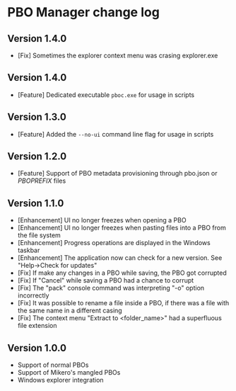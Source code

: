 # PBO Manager change log

## Version 1.4.0
 - [Fix] Sometimes the explorer context menu was crasing explorer.exe

## Version 1.4.0
 - [Feature] Dedicated executable `pboc.exe` for usage in scripts

## Version 1.3.0
 - [Feature] Added the `--no-ui` command line flag for usage in scripts

## Version 1.2.0
 - [Feature] Support of PBO metadata provisioning through pbo.json or $PBOPREFIX$ files

## Version 1.1.0
- [Enhancement] UI no longer freezes when opening a PBO
- [Enhancement] UI no longer freezes when pasting files into a PBO from the file system
- [Enhancement] Progress operations are displayed in the Windows taskbar
- [Enhancement] The application now can check for a new version. See "Help->Check for updates"
- [Fix] If make any changes in a PBO while saving, the PBO got corrupted
- [Fix] If "Cancel"  while saving a PBO had a chance to corrupt
- [Fix] The "pack" console command was interpreting "-o" option incorrectly
- [Fix] It was possible to rename a file inside a PBO, if there was a file with the same name in a different casing
- [Fix] The context menu "Extract to <folder_name>" had a superfluous file extension

## Version 1.0.0
- Support of normal PBOs
- Support of Mikero's mangled PBOs
- Windows explorer integration
